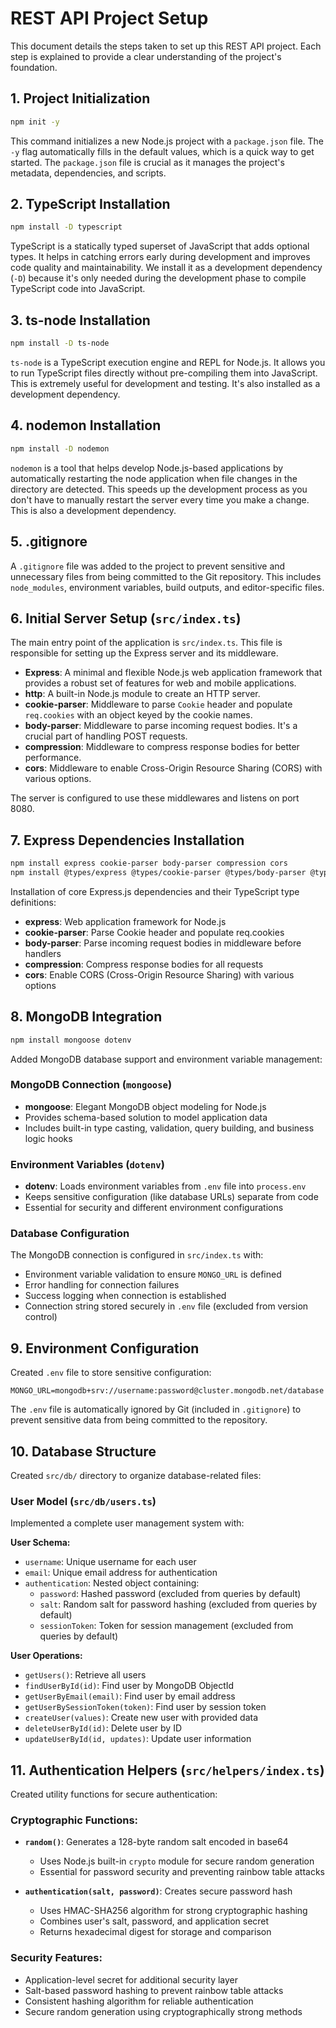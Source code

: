 # REST API Project Setup

This document details the steps taken to set up this REST API project. Each step is explained to provide a clear understanding of the project's foundation.

## 1. Project Initialization

```bash
npm init -y
```

This command initializes a new Node.js project with a `package.json` file. The `-y` flag automatically fills in the default values, which is a quick way to get started. The `package.json` file is crucial as it manages the project's metadata, dependencies, and scripts.

## 2. TypeScript Installation

```bash
npm install -D typescript
```

TypeScript is a statically typed superset of JavaScript that adds optional types. It helps in catching errors early during development and improves code quality and maintainability. We install it as a development dependency (`-D`) because it's only needed during the development phase to compile TypeScript code into JavaScript.

## 3. ts-node Installation

```bash
npm install -D ts-node
```

`ts-node` is a TypeScript execution engine and REPL for Node.js. It allows you to run TypeScript files directly without pre-compiling them into JavaScript. This is extremely useful for development and testing. It's also installed as a development dependency.

## 4. nodemon Installation

```bash
npm install -D nodemon
```

`nodemon` is a tool that helps develop Node.js-based applications by automatically restarting the node application when file changes in the directory are detected. This speeds up the development process as you don't have to manually restart the server every time you make a change. This is also a development dependency.

## 5. .gitignore

A `.gitignore` file was added to the project to prevent sensitive and unnecessary files from being committed to the Git repository. This includes `node_modules`, environment variables, build outputs, and editor-specific files.

## 6. Initial Server Setup (`src/index.ts`)

The main entry point of the application is `src/index.ts`. This file is responsible for setting up the Express server and its middleware.

- **Express**: A minimal and flexible Node.js web application framework that provides a robust set of features for web and mobile applications.
- **http**: A built-in Node.js module to create an HTTP server.
- **cookie-parser**: Middleware to parse `Cookie` header and populate `req.cookies` with an object keyed by the cookie names.
- **body-parser**: Middleware to parse incoming request bodies. It's a crucial part of handling POST requests.
- **compression**: Middleware to compress response bodies for better performance.
- **cors**: Middleware to enable Cross-Origin Resource Sharing (CORS) with various options.

The server is configured to use these middlewares and listens on port 8080.

## 7. Express Dependencies Installation

```bash
npm install express cookie-parser body-parser compression cors
npm install @types/express @types/cookie-parser @types/body-parser @types/compression @types/cors --save-dev
```

Installation of core Express.js dependencies and their TypeScript type definitions:
- **express**: Web application framework for Node.js
- **cookie-parser**: Parse Cookie header and populate req.cookies
- **body-parser**: Parse incoming request bodies in middleware before handlers
- **compression**: Compress response bodies for all requests
- **cors**: Enable CORS (Cross-Origin Resource Sharing) with various options

## 8. MongoDB Integration

```bash
npm install mongoose dotenv
```

Added MongoDB database support and environment variable management:

### MongoDB Connection (`mongoose`)
- **mongoose**: Elegant MongoDB object modeling for Node.js
- Provides schema-based solution to model application data
- Includes built-in type casting, validation, query building, and business logic hooks

### Environment Variables (`dotenv`)
- **dotenv**: Loads environment variables from `.env` file into `process.env`
- Keeps sensitive configuration (like database URLs) separate from code
- Essential for security and different environment configurations

### Database Configuration
The MongoDB connection is configured in `src/index.ts` with:
- Environment variable validation to ensure `MONGO_URL` is defined
- Error handling for connection failures
- Success logging when connection is established
- Connection string stored securely in `.env` file (excluded from version control)

## 9. Environment Configuration

Created `.env` file to store sensitive configuration:
```
MONGO_URL=mongodb+srv://username:password@cluster.mongodb.net/database
```

The `.env` file is automatically ignored by Git (included in `.gitignore`) to prevent sensitive data from being committed to the repository.

## 10. Database Structure

Created `src/db/` directory to organize database-related files:

### User Model (`src/db/users.ts`)
Implemented a complete user management system with:

**User Schema:**
- `username`: Unique username for each user
- `email`: Unique email address for authentication
- `authentication`: Nested object containing:
  - `password`: Hashed password (excluded from queries by default)
  - `salt`: Random salt for password hashing (excluded from queries by default)
  - `sessionToken`: Token for session management (excluded from queries by default)

**User Operations:**
- `getUsers()`: Retrieve all users
- `findUserById(id)`: Find user by MongoDB ObjectId
- `getUserByEmail(email)`: Find user by email address
- `getUserBySessionToken(token)`: Find user by session token
- `createUser(values)`: Create new user with provided data
- `deleteUserById(id)`: Delete user by ID
- `updateUserById(id, updates)`: Update user information

## 11. Authentication Helpers (`src/helpers/index.ts`)

Created utility functions for secure authentication:

### Cryptographic Functions:
- **`random()`**: Generates a 128-byte random salt encoded in base64
  - Uses Node.js built-in `crypto` module for secure random generation
  - Essential for password security and preventing rainbow table attacks

- **`authentication(salt, password)`**: Creates secure password hash
  - Uses HMAC-SHA256 algorithm for strong cryptographic hashing
  - Combines user's salt, password, and application secret
  - Returns hexadecimal digest for storage and comparison

### Security Features:
- Application-level secret for additional security layer
- Salt-based password hashing to prevent rainbow table attacks
- Consistent hashing algorithm for reliable authentication
- Secure random generation using cryptographically strong methods
